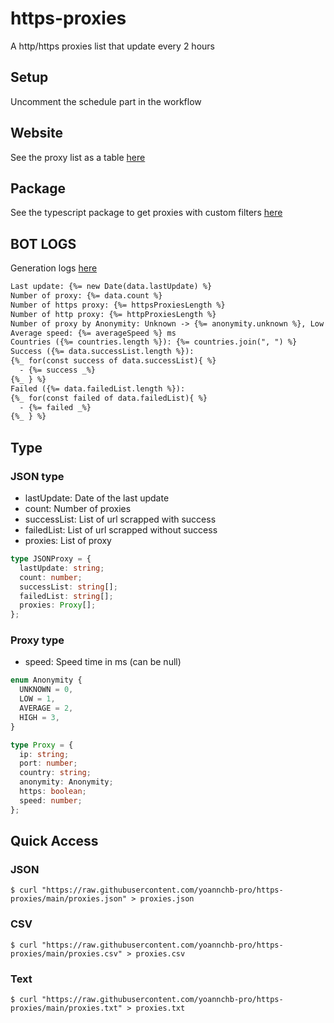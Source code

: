# https-proxies

A http/https proxies list that update every 2 hours

## Setup

Uncomment the schedule part in the workflow

## Website

See the proxy list as a table [here](https://yoannchb-pro.github.io/https-proxies/)

## Package

See the typescript package to get proxies with custom filters [here](https://github.com/yoannchb-pro/https-proxies/tree/main/package)

## BOT LOGS

Generation logs [here](./bot.logs)

```txt
Last update: {%= new Date(data.lastUpdate) %}
Number of proxy: {%= data.count %}
Number of https proxy: {%= httpsProxiesLength %}
Number of http proxy: {%= httpProxiesLength %}
Number of proxy by Anonymity: Unknown -> {%= anonymity.unknown %}, Low -> {%= anonymity.low %}, Average -> {%= anonymity.average %}, High -> {%= anonymity.high %}
Average speed: {%= averageSpeed %} ms
Countries ({%= countries.length %}): {%= countries.join(", ") %}
Success ({%= data.successList.length %}):
{%_ for(const success of data.successList){ %}
  - {%= success _%}
{%_ } %}
Failed ({%= data.failedList.length %}):
{%_ for(const failed of data.failedList){ %}
  - {%= failed _%}
{%_ } %}
```

## Type

### JSON type

- lastUpdate: Date of the last update
- count: Number of proxies
- successList: List of url scrapped with success
- failedList: List of url scrapped without success
- proxies: List of proxy

```ts
type JSONProxy = {
  lastUpdate: string;
  count: number;
  successList: string[];
  failedList: string[];
  proxies: Proxy[];
};
```

### Proxy type

- speed: Speed time in ms (can be null)

```ts
enum Anonymity {
  UNKNOWN = 0,
  LOW = 1,
  AVERAGE = 2,
  HIGH = 3,
}

type Proxy = {
  ip: string;
  port: number;
  country: string;
  anonymity: Anonymity;
  https: boolean;
  speed: number;
};
```

## Quick Access

### JSON

```
$ curl "https://raw.githubusercontent.com/yoannchb-pro/https-proxies/main/proxies.json" > proxies.json
```

### CSV

```
$ curl "https://raw.githubusercontent.com/yoannchb-pro/https-proxies/main/proxies.csv" > proxies.csv
```

### Text

```
$ curl "https://raw.githubusercontent.com/yoannchb-pro/https-proxies/main/proxies.txt" > proxies.txt
```
